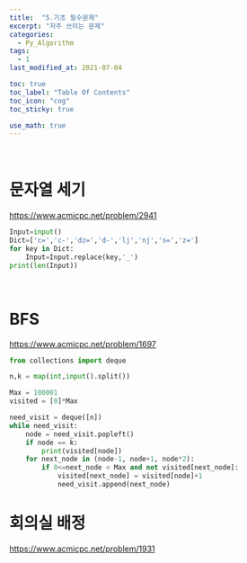 ```yaml
---
title:  "5.기초 필수문제"
excerpt: "자주 쓰이는 문제"
categories:
  - Py_Algorithm
tags:
  - 1
last_modified_at: 2021-07-04

toc: true
toc_label: "Table Of Contents"
toc_icon: "cog"
toc_sticky: true

use_math: true
---
```


<br>

# 문자열 세기

<https://www.acmicpc.net/problem/2941>

```python
Input=input()
Dict=['c=','c-','dz=','d-','lj','nj','s=','z=']
for key in Dict:
    Input=Input.replace(key,'_')
print(len(Input))
```

<br>

# BFS 

<https://www.acmicpc.net/problem/1697>

```python
from collections import deque

n,k = map(int,input().split())

Max = 100001
visited = [0]*Max

need_visit = deque([n])
while need_visit:
    node = need_visit.popleft()
    if node == k:
        print(visited[node])
    for next_node in (node-1, node+1, node*2):
        if 0<=next_node < Max and not visited[next_node]:
            visited[next_node] = visited[node]+1
            need_visit.append(next_node)
```



# 회의실 배정

<https://www.acmicpc.net/problem/1931>

```

```

